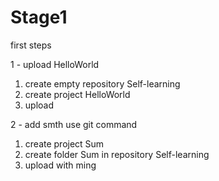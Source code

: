 # Stage1
first steps

1 -  upload HelloWorld
  1) create empty repository Self-learning
  2) create project HelloWorld
  3) upload 

2 - add smth use git command
  1) create project Sum
  2) create folder Sum in repository Self-learning
  3) upload with ming
